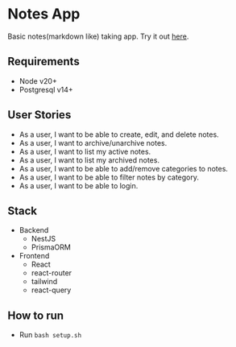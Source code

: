 # Notes App
Basic notes(markdown like) taking app.
Try it out [here](https://note-app-xt22.onrender.com).

## Requirements
- Node v20+
- Postgresql v14+

## User Stories

- As a user, I want to be able to create, edit, and delete notes.
- As a user, I want to archive/unarchive notes.
- As a user, I want to list my active notes.
- As a user, I want to list my archived notes.
- As a user, I want to be able to add/remove categories to notes.
- As a user, I want to be able to filter notes by category.
- As a user, I want to be able to login.

## Stack
- Backend
  - NestJS
  - PrismaORM
- Frontend
  - React
  - react-router
  - tailwind
  - react-query

## How to run
- Run ```bash setup.sh```